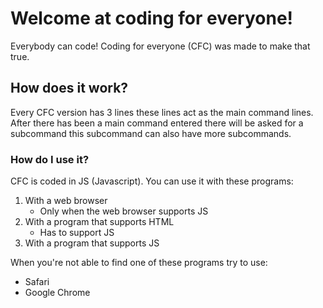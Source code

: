 # Welcome at coding for everyone!

Everybody can code! Coding for everyone (CFC) was made to make that true.

## How does it work?
Every CFC version has 3 lines these lines act as the main command lines.
After there has been a main command entered there will be asked for a subcommand this subcommand can also have more subcommands.
### How do I use it?
CFC is coded in JS (Javascript). You can use it with these programs:
1. With a web browser
    * Only when the web browser supports JS 
2. With a program that supports HTML
    * Has to support JS
3. With a program that supports JS

When you're not able to find one of these programs try to use:
* Safari
* Google Chrome

